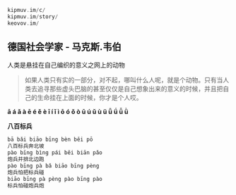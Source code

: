 
```c
kipmuv.im/c/
kipmuv.im/story/
keovov.im/
```

## 德国社会学家 - 马克斯.韦伯
人类是悬挂在自己编织的意义之网上的动物
> 如果人类只有实的一部分，对不起，哪叫什么人呢，就是个动物。只有当人类去追寻那些虚头巴脑的甚至仅仅是自己想象出来的意义的时候，并且把自己的生命挂在上面的时候，你才是个人哎。


**ā á ǎ à ē é ě è ī í ǐ ì ō ó ǒ ò ū ú ǔ ù ü ǖ ǘ ǚ ǜ**

**八百标兵**
```c
bā bǎi biāo bīng bèn běi pō  
八百标兵奔北坡  
pào bīng bìng pái běi biān pǎo  
炮兵并排北边跑  
pào bīng pà bǎ biāo bīng pèng  
炮兵怕把标兵碰  
biāo bīng pà pèng pào bīng pào  
标兵怕碰炮兵炮  
```
